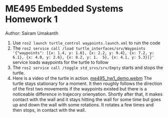 # ME495 Embedded Systems Homework 1
Author: Sairam Umakanth
1. Use `ros2 launch turtle_control waypoints.launch.xml` to run the code
2. The `ros2 service call /load turtle_interfaces/srv/Waypoints '{"waypoints": [{x: 1.4, y: 1.6}, {x: 2.2, y: 9.4}, {x: 7.2, y: 6.1}, {x: 4.0, y: 2.6}, {x: 8.2, y: 1.  5}, {x: 4.1, y: 5.3}]}'  ` service loads waypoints for the turtle to follow
3. The `ros2 service call /toggle std_srvs/srv/Empty` starts and stops the turtle.
4. Here is a video of the turtle in action.
   [me495_hw1_demo.webm](https://github.com/user-attachments/assets/44497c85-a41e-4a5b-afe7-b2e8183705f5)
    The turtle stays stationary for a moment. It then roughly follows the direction of the first two movements if the waypoints existed but there is a noticeable difference in trajecory orienyation. Shortly after that, it makes contact with the wall and it stays hitting the wall for some time but goes up and down the wall with some rotations. It rotates a few times and then stops,  in contact with the wall. 
